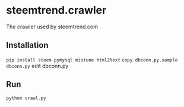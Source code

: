 # steemtrend.crawler

The crawler used by steemtrend.com

## Installation

`pip install steem pymysql mistune html2text`
`copy dbconn.py.sample dbconn.py`
edit dbconn.py

## Run

`python crawl.py`